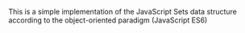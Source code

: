 This is a simple implementation of the JavaScript Sets data structure according to the object-oriented paradigm (JavaScript ES6)